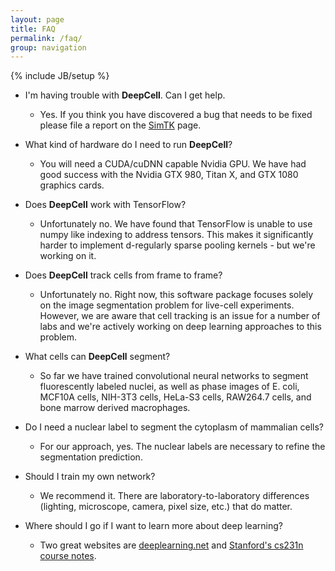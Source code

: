 ```yaml
---
layout: page
title: FAQ
permalink: /faq/
group: navigation
---
```


{% include JB/setup %}

- I'm having trouble with __DeepCell__. Can I get help.
	- Yes. If you think you have discovered a bug that needs to be fixed please file a report on the [SimTK](http://simtk.org/projects/deepcell) page. 

- What kind of hardware do I need to run __DeepCell__?
	- You will need a CUDA/cuDNN capable Nvidia GPU. We have had good success with the Nvidia GTX 980, Titan X, and GTX 1080 graphics cards.

- Does __DeepCell__ work with TensorFlow?
	- Unfortunately no. We have found that TensorFlow is unable to use numpy like indexing to address tensors. This makes it significantly harder to implement d-regularly sparse pooling kernels - but we're working on it.

- Does __DeepCell__ track cells from frame to frame?
	- Unfortunately no. Right now, this software package focuses solely on the image segmentation problem for live-cell experiments. However, we are aware that cell tracking is an issue for a number of labs and we're actively working on deep learning approaches to this problem.

- What cells can __DeepCell__ segment?
	- So far we have trained convolutional neural networks to segment fluorescently labeled nuclei, as well as phase images of E. coli, MCF10A cells, NIH-3T3 cells, HeLa-S3 cells, RAW264.7 cells, and bone marrow derived macrophages.

- Do I need a nuclear label to segment the cytoplasm of mammalian cells?
	- For our approach, yes. The nuclear labels are necessary to refine the segmentation prediction. 

- Should I train my own network?
	- We recommend it. There are laboratory-to-laboratory differences (lighting, microscope, camera, pixel size, etc.) that do matter.

- Where should I go if I want to learn more about deep learning?
	- Two great websites are [deeplearning.net](http://www.deeplearning.net) and [Stanford's cs231n course notes](http://cs231n.stanford.edu/).
